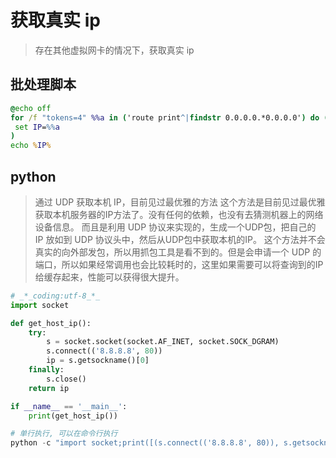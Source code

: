 # 获取真实 ip

> 存在其他虚拟网卡的情况下，获取真实 ip

## 批处理脚本

```bat
@echo off
for /f "tokens=4" %%a in ('route print^|findstr 0.0.0.0.*0.0.0.0') do (
 set IP=%%a
)
echo %IP%
```

## python

> 通过 UDP 获取本机 IP，目前见过最优雅的方法
> 这个方法是目前见过最优雅获取本机服务器的IP方法了。没有任何的依赖，也没有去猜测机器上的网络设备信息。
>而且是利用 UDP 协议来实现的，生成一个UDP包，把自己的 IP 放如到 UDP 协议头中，然后从UDP包中获取本机的IP。
> 这个方法并不会真实的向外部发包，所以用抓包工具是看不到的。但是会申请一个 UDP 的端口，所以如果经常调用也会比较耗时的，这里如果需要可以将查询到的IP给缓存起来，性能可以获得很大提升。

```python
# _*_coding:utf-8_*_
import socket

def get_host_ip():
    try:
        s = socket.socket(socket.AF_INET, socket.SOCK_DGRAM)
        s.connect(('8.8.8.8', 80))
        ip = s.getsockname()[0]
    finally:
        s.close()
    return ip

if __name__ == '__main__':
    print(get_host_ip())

# 单行执行, 可以在命令行执行
python -c "import socket;print([(s.connect(('8.8.8.8', 80)), s.getsockname()[0], s.close()) for s in [socket.socket(socket.AF_INET, socket.SOCK_DGRAM)]][0][1])"

```

